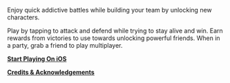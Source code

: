 Enjoy quick addictive battles while building your team by unlocking new characters.

Play by tapping to attack and defend while trying to stay alive and win.
Earn rewards from victories to use towards unlocking powerful friends.
When in a party, grab a friend to play multiplayer.

[**Start Playing On iOS**](https://goo.gl/NnTu4Z)

[**Credits & Acknowledgements**](https://bocracy.com/credits)
